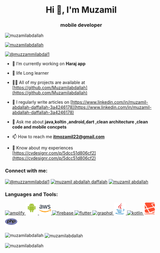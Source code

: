 <h1 align="center">Hi 👋, I'm Muzamil</h1>
<h3 align="center">  mobile developer</h3>

<p align="left"> <img src="https://komarev.com/ghpvc/?username=muzamilabdallah&label=Profile%20views&color=0e75b6&style=flat" alt="muzamilabdallah" /> </p>

<p align="left"> <a href="https://github.com/ryo-ma/github-profile-trophy"><img src="https://github-profile-trophy.vercel.app/?username=muzamilabdallah" alt="muzamilabdallah" /></a> </p>

<p align="left"> <a href="https://twitter.com/@muzzammilabdal1" target="blank"><img src="https://img.shields.io/twitter/follow/@muzzammilabdal1?logo=twitter&style=for-the-badge" alt="@muzzammilabdal1" /></a> </p>

- 🔭 I’m currently working on **Haraj app**

- 🌱 life Long learner

- 👨‍💻 All of my projects are available at [https://github.com/Muzamilabdallah](https://github.com/Muzamilabdallah)

- 📝 I regularly write articles on [https://www.linkedin.com/in/muzamil-abdallah-daffallah-3a4246178](https://www.linkedin.com/in/muzamil-abdallah-daffallah-3a4246178)

- 💬 Ask me about **java,koltin ,android,dart ,clean architecture ,clean code and mobile concpets**

- 📫 How to reach me **itmozamil22@gmail.com**

- 📄 Know about my experiences [https://cvdesignr.com/p/5dcc51d806cf2](https://cvdesignr.com/p/5dcc51d806cf2)

<h3 align="left">Connect with me:</h3>
<p align="left">
<a href="https://twitter.com/@muzzammilabdal1" target="blank"><img align="center" src="https://raw.githubusercontent.com/rahuldkjain/github-profile-readme-generator/master/src/images/icons/Social/twitter.svg" alt="@muzzammilabdal1" height="30" width="40" /></a>
<a href="https://linkedin.com/in/muzamil abdallah daffalah" target="blank"><img align="center" src="https://raw.githubusercontent.com/rahuldkjain/github-profile-readme-generator/master/src/images/icons/Social/linked-in-alt.svg" alt="muzamil abdallah daffalah" height="30" width="40" /></a>
<a href="https://fb.com/muzamil abdallah" target="blank"><img align="center" src="https://raw.githubusercontent.com/rahuldkjain/github-profile-readme-generator/master/src/images/icons/Social/facebook.svg" alt="muzamil abdallah" height="30" width="40" /></a>
</p>

<h3 align="left">Languages and Tools:</h3>
<p align="left"> <a href="https://aws.amazon.com/amplify/" target="_blank" rel="noreferrer"> <img src="https://docs.amplify.aws/assets/logo-dark.svg" alt="amplify" width="40" height="40"/> </a> <a href="https://developer.android.com" target="_blank" rel="noreferrer"> <img src="https://raw.githubusercontent.com/devicons/devicon/master/icons/android/android-original-wordmark.svg" alt="android" width="40" height="40"/> </a> <a href="https://aws.amazon.com" target="_blank" rel="noreferrer"> <img src="https://raw.githubusercontent.com/devicons/devicon/master/icons/amazonwebservices/amazonwebservices-original-wordmark.svg" alt="aws" width="40" height="40"/> </a> <a href="https://firebase.google.com/" target="_blank" rel="noreferrer"> <img src="https://www.vectorlogo.zone/logos/firebase/firebase-icon.svg" alt="firebase" width="40" height="40"/> </a> <a href="https://flutter.dev" target="_blank" rel="noreferrer"> <img src="https://www.vectorlogo.zone/logos/flutterio/flutterio-icon.svg" alt="flutter" width="40" height="40"/> </a> <a href="https://graphql.org" target="_blank" rel="noreferrer"> <img src="https://www.vectorlogo.zone/logos/graphql/graphql-icon.svg" alt="graphql" width="40" height="40"/> </a> <a href="https://www.java.com" target="_blank" rel="noreferrer"> <img src="https://raw.githubusercontent.com/devicons/devicon/master/icons/java/java-original.svg" alt="java" width="40" height="40"/> </a> <a href="https://kotlinlang.org" target="_blank" rel="noreferrer"> <img src="https://www.vectorlogo.zone/logos/kotlinlang/kotlinlang-icon.svg" alt="kotlin" width="40" height="40"/> </a> <a href="https://laravel.com/" target="_blank" rel="noreferrer"> <img src="https://raw.githubusercontent.com/devicons/devicon/master/icons/laravel/laravel-plain-wordmark.svg" alt="laravel" width="40" height="40"/> </a> <a href="https://www.php.net" target="_blank" rel="noreferrer"> <img src="https://raw.githubusercontent.com/devicons/devicon/master/icons/php/php-original.svg" alt="php" width="40" height="40"/> </a> </p>

<p><img align="left" src="https://github-readme-stats.vercel.app/api/top-langs?username=muzamilabdallah&show_icons=true&locale=en&layout=compact" alt="muzamilabdallah" /></p>

<p>&nbsp;<img align="center" src="https://github-readme-stats.vercel.app/api?username=muzamilabdallah&show_icons=true&locale=en" alt="muzamilabdallah" /></p>

<p><img align="center" src="https://github-readme-streak-stats.herokuapp.com/?user=muzamilabdallah&" alt="muzamilabdallah" /></p>

